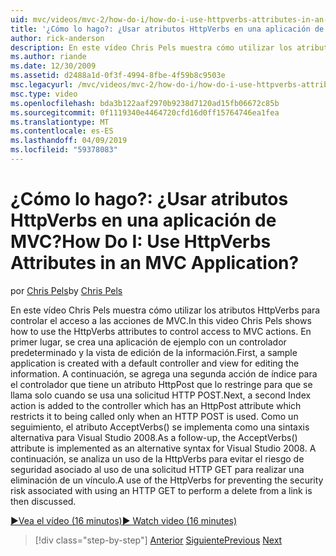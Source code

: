 ```yaml
---
uid: mvc/videos/mvc-2/how-do-i/how-do-i-use-httpverbs-attributes-in-an-mvc-application
title: '¿Cómo lo hago?: ¿Usar atributos HttpVerbs en una aplicación de MVC? | Microsoft Docs'
author: rick-anderson
description: En este vídeo Chris Pels muestra cómo utilizar los atributos HttpVerbs para controlar el acceso a las acciones de MVC. En primer lugar, se crea una aplicación de ejemplo con un Coadministrador predeterminada...
ms.author: riande
ms.date: 12/30/2009
ms.assetid: d2488a1d-0f3f-4994-8fbe-4f59b8c9503e
msc.legacyurl: /mvc/videos/mvc-2/how-do-i/how-do-i-use-httpverbs-attributes-in-an-mvc-application
msc.type: video
ms.openlocfilehash: bda3b122aaf2970b9238d7120ad15fb06672c85b
ms.sourcegitcommit: 0f1119340e4464720cfd16d0ff15764746ea1fea
ms.translationtype: MT
ms.contentlocale: es-ES
ms.lasthandoff: 04/09/2019
ms.locfileid: "59378083"
---
```

# <a name="how-do-i-use-httpverbs-attributes-in-an-mvc-application"></a><span data-ttu-id="f4455-105">¿Cómo lo hago?: ¿Usar atributos HttpVerbs en una aplicación de MVC?</span><span class="sxs-lookup"><span data-stu-id="f4455-105">How Do I: Use HttpVerbs Attributes in an MVC Application?</span></span>

<span data-ttu-id="f4455-106">por [Chris Pels](https://twitter.com/chrispels)</span><span class="sxs-lookup"><span data-stu-id="f4455-106">by [Chris Pels](https://twitter.com/chrispels)</span></span>

<span data-ttu-id="f4455-107">En este vídeo Chris Pels muestra cómo utilizar los atributos HttpVerbs para controlar el acceso a las acciones de MVC.</span><span class="sxs-lookup"><span data-stu-id="f4455-107">In this video Chris Pels shows how to use the HttpVerbs attributes to control access to MVC actions.</span></span> <span data-ttu-id="f4455-108">En primer lugar, se crea una aplicación de ejemplo con un controlador predeterminado y la vista de edición de la información.</span><span class="sxs-lookup"><span data-stu-id="f4455-108">First, a sample application is created with a default controller and view for editing the information.</span></span> <span data-ttu-id="f4455-109">A continuación, se agrega una segunda acción de índice para el controlador que tiene un atributo HttpPost que lo restringe para que se llama solo cuando se usa una solicitud HTTP POST.</span><span class="sxs-lookup"><span data-stu-id="f4455-109">Next, a second Index action is added to the controller which has an HttpPost attribute which restricts it to being called only when an HTTP POST is used.</span></span> <span data-ttu-id="f4455-110">Como un seguimiento, el atributo AcceptVerbs() se implementa como una sintaxis alternativa para Visual Studio 2008.</span><span class="sxs-lookup"><span data-stu-id="f4455-110">As a follow-up, the AcceptVerbs() attribute is implemented as an alternative syntax for Visual Studio 2008.</span></span> <span data-ttu-id="f4455-111">A continuación, se analiza un uso de la HttpVerbs para evitar el riesgo de seguridad asociado al uso de una solicitud HTTP GET para realizar una eliminación de un vínculo.</span><span class="sxs-lookup"><span data-stu-id="f4455-111">A use of the HttpVerbs for preventing the security risk associated with using an HTTP GET to perform a delete from a link is then discussed.</span></span>

[<span data-ttu-id="f4455-112">&#9654;Vea el vídeo (16 minutos)</span><span class="sxs-lookup"><span data-stu-id="f4455-112">&#9654; Watch video (16 minutes)</span></span>](https://channel9.msdn.com/Blogs/ASP-NET-Site-Videos/how-do-i-use-httpverbs-attributes-in-an-mvc-application)

> [!div class="step-by-step"]
> <span data-ttu-id="f4455-113">[Anterior](how-do-i-work-with-model-binders-in-an-mvc-application.md)
> [Siguiente](mvc2-html-encoding.md)</span><span class="sxs-lookup"><span data-stu-id="f4455-113">[Previous](how-do-i-work-with-model-binders-in-an-mvc-application.md)
[Next](mvc2-html-encoding.md)</span></span>
